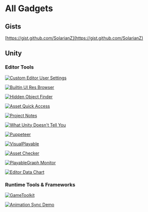 # All Gadgets

## Gists

[https://gist.github.com/SolarianZ](https://gist.github.com/SolarianZ)

<!-- repo is private
## C#

[![C# Roslyn Analyzers](https://github-readme-stats.vercel.app/api/pin/?username=SolarianZ&repo=CSharpRoslynAnalyzers)](https://github.com/SolarianZ/CSharpRoslynAnalyzers) 
-->

## Unity

### Editor Tools

[![Custom Editor User Settings](https://github-readme-stats.vercel.app/api/pin/?username=SolarianZ&repo=UnityEditorUserSettings)](https://github.com/SolarianZ/UnityEditorUserSettings) 

[![Builtin UI Res Browser](https://github-readme-stats.vercel.app/api/pin/?username=SolarianZ&repo=UnityBuiltinUIResBrowser)](https://github.com/SolarianZ/UnityBuiltinUIResBrowser) 

[![Hidden Object Finder](https://github-readme-stats.vercel.app/api/pin/?username=SolarianZ&repo=UnityHiddenObjectFinder)](https://github.com/SolarianZ/UnityHiddenObjectFinder) 

[![Asset Quick Access](https://github-readme-stats.vercel.app/api/pin/?username=SolarianZ&repo=UnityAssetQuickAccessTool)](https://github.com/SolarianZ/UnityAssetQuickAccessTool) 

[![Project Notes](https://github-readme-stats.vercel.app/api/pin/?username=SolarianZ&repo=UnityProjectNotes)](https://github.com/SolarianZ/UnityProjectNotes) 

[![What Unity Doesn't Tell You](https://github-readme-stats.vercel.app/api/pin/?username=SolarianZ&repo=What-Unity-Does-Not-Tell-You)](https://github.com/SolarianZ/What-Unity-Does-Not-Tell-You) 

[![Puppeteer](https://github-readme-stats.vercel.app/api/pin/?username=SolarianZ&repo=Puppeteer)](https://github.com/SolarianZ/Puppeteer) 

[![VisualPlayable](https://github-readme-stats.vercel.app/api/pin/?username=SolarianZ&repo=UnityVisualPlayable)](https://github.com/SolarianZ/UnityVisualPlayable) 

[![Asset Checker](https://github-readme-stats.vercel.app/api/pin/?username=SolarianZ&repo=UnityAssetChecker)](https://github.com/SolarianZ/UnityAssetChecker) 

[![PlayableGraph Monitor](https://github-readme-stats.vercel.app/api/pin/?username=SolarianZ&repo=UnityPlayableGraphMonitorTool)](https://github.com/SolarianZ/UnityPlayableGraphMonitorTool) 

[![Editor Data Chart](https://github-readme-stats.vercel.app/api/pin/?username=SolarianZ&repo=UnityEditorDataChartTool)](https://github.com/SolarianZ/UnityEditorDataChartTool) 

### Runtime Tools & Frameworks

[![GameToolkit](https://github-readme-stats.vercel.app/api/pin/?username=SolarianZ&repo=GameToolkit)](https://github.com/SolarianZ/GameToolkit) 

[![Animation Sync Demo](https://github-readme-stats.vercel.app/api/pin/?username=SolarianZ&repo=Unity-Animation-Sync-Demo)](https://github.com/SolarianZ/Unity-Animation-Sync-Demo) 
